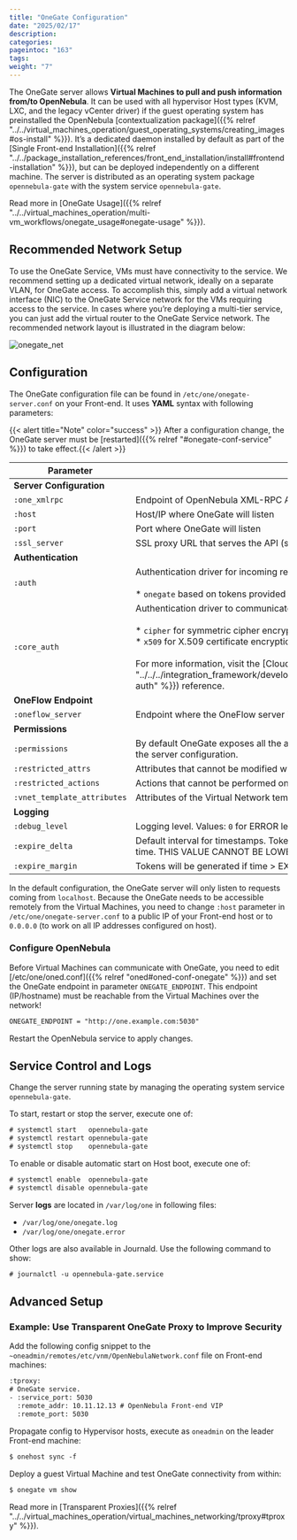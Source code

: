 ```yaml
---
title: "OneGate Configuration"
date: "2025/02/17"
description:
categories:
pageintoc: "163"
tags:
weight: "7"
---
```


<a id="onegate-conf"></a>

<!--# OneGate Configuration -->

The OneGate server allows **Virtual Machines to pull and push information from/to OpenNebula**. It can be used with all hypervisor Host types (KVM, LXC, and the legacy vCenter driver) if the guest operating system has preinstalled the OpenNebula [contextualization package]({{% relref "../../virtual_machines_operation/guest_operating_systems/creating_images#os-install" %}}). It’s a dedicated daemon installed by default as part of the [Single Front-end Installation]({{% relref "../../package_installation_references/front_end_installation/install#frontend-installation" %}}), but can be deployed independently on a different machine. The server is distributed as an operating system package `opennebula-gate` with the system service `opennebula-gate`.

Read more in [OneGate Usage]({{% relref "../../virtual_machines_operation/multi-vm_workflows/onegate_usage#onegate-usage" %}}).

## Recommended Network Setup

To use the OneGate Service, VMs must have connectivity to the service. We recommend setting up a dedicated virtual network, ideally on a separate VLAN, for OneGate access. To accomplish this, simply add a virtual network interface (NIC) to the OneGate Service network for the VMs requiring access to the service. In cases where you’re deploying a multi-tier service, you can just add the virtual router to the OneGate Service network. The recommended network layout is illustrated in the diagram below:

![onegate_net](/images/onegate_net.png)

## Configuration

The OneGate configuration file can be found in `/etc/one/onegate-server.conf` on your Front-end. It uses **YAML** syntax with following parameters:

{{< alert title="Note" color="success" >}}
After a configuration change, the OneGate server must be [restarted]({{% relref "#onegate-conf-service" %}}) to take effect.{{< /alert >}} 

| Parameter                   | Description                                                                                                                                                                                                                                                                                                                                                              |
|-----------------------------|--------------------------------------------------------------------------------------------------------------------------------------------------------------------------------------------------------------------------------------------------------------------------------------------------------------------------------------------------------------------------|
| **Server Configuration**    |                                                                                                                                                                                                                                                                                                                                                                          |
| `:one_xmlrpc`               | Endpoint of OpenNebula XML-RPC API                                                                                                                                                                                                                                                                                                                                       |
| `:host`                     | Host/IP where OneGate will listen                                                                                                                                                                                                                                                                                                                                        |
| `:port`                     | Port where OneGate will listen                                                                                                                                                                                                                                                                                                                                           |
| `:ssl_server`               | SSL proxy URL that serves the API (set if is being used)                                                                                                                                                                                                                                                                                                                 |
| **Authentication**          |                                                                                                                                                                                                                                                                                                                                                                          |
| `:auth`                     | Authentication driver for incoming requests.<br/><br/>* `onegate` based on tokens provided in VM context                                                                                                                                                                                                                                                                 |
| `:core_auth`                | Authentication driver to communicate with OpenNebula core<br/><br/>* `cipher` for symmetric cipher encryption of tokens<br/>* `x509` for X.509 certificate encryption of tokens<br/><br/>For more information, visit the [Cloud Server Authentication]({{% relref "../../../integration_framework/development_references/building_from_source_code/cloud_auth#cloud-auth" %}}) reference. |
| **OneFlow Endpoint**        |                                                                                                                                                                                                                                                                                                                                                                          |
| `:oneflow_server`           | Endpoint where the OneFlow server is listening                                                                                                                                                                                                                                                                                                                           |
| **Permissions**             |                                                                                                                                                                                                                                                                                                                                                                          |
| `:permissions`              | By default OneGate exposes all the available API calls. Each of the actions can be enabled/disabled in the server configuration.                                                                                                                                                                                                                                         |
| `:restricted_attrs`         | Attributes that cannot be modified when updating a VM template                                                                                                                                                                                                                                                                                                           |
| `:restricted_actions`       | Actions that cannot be performed on a VM                                                                                                                                                                                                                                                                                                                                 |
| `:vnet_template_attributes` | Attributes of the Virtual Network template that will be retrieved for Virtual Networks                                                                                                                                                                                                                                                                                   |
| **Logging**                 |                                                                                                                                                                                                                                                                                                                                                                          |
| `:debug_level`              | Logging level. Values: `0` for ERROR level, `1` for WARNING level, `2` for INFO level, `3` for DEBUG level                                                                                                                                                                                                                                                               |
| `:expire_delta`             | Default interval for timestamps. Tokens will be generated using the same timestamp for this interval of time. THIS VALUE CANNOT BE LOWER THAN EXPIRE_MARGIN.                                                                                                                                                                                                             |
| `:expire_margin`            | Tokens will be generated if time > EXPIRE_TIME - EXPIRE_MARGIN                                                                                                                                                                                                                                                                                                           |

In the default configuration, the OneGate server will only listen to requests coming from `localhost`. Because the OneGate needs to be accessible remotely from the Virtual Machines, you need to change `:host` parameter in `/etc/one/onegate-server.conf` to a public IP of your Front-end host or to `0.0.0.0` (to work on all IP addresses configured on host).

### Configure OpenNebula

Before Virtual Machines can communicate with OneGate, you need to edit [/etc/one/oned.conf]({{% relref "oned#oned-conf-onegate" %}}) and set the OneGate endpoint in parameter `ONEGATE_ENDPOINT`. This endpoint (IP/hostname) must be reachable from the Virtual Machines over the network!

```default
ONEGATE_ENDPOINT = "http://one.example.com:5030"
```

Restart the OpenNebula service to apply changes.

<a id="onegate-conf-service"></a>

## Service Control and Logs

Change the server running state by managing the operating system service `opennebula-gate`.

To start, restart or stop the server, execute one of:

```default
# systemctl start   opennebula-gate
# systemctl restart opennebula-gate
# systemctl stop    opennebula-gate
```

To enable or disable automatic start on Host boot, execute one of:

```default
# systemctl enable  opennebula-gate
# systemctl disable opennebula-gate
```

Server **logs** are located in `/var/log/one` in following files:

- `/var/log/one/onegate.log`
- `/var/log/one/onegate.error`

Other logs are also available in Journald. Use the following command to show:

```default
# journalctl -u opennebula-gate.service
```

## Advanced Setup

### Example: Use Transparent OneGate Proxy to Improve Security

Add the following config snippet to the `~oneadmin/remotes/etc/vnm/OpenNebulaNetwork.conf` file on Front-end machines:

```default
:tproxy:
# OneGate service.
- :service_port: 5030
  :remote_addr: 10.11.12.13 # OpenNebula Front-end VIP
  :remote_port: 5030
```

Propagate config to Hypervisor hosts, execute as `oneadmin` on the leader Front-end machine:

```default
$ onehost sync -f
```

Deploy a guest Virtual Machine and test OneGate connectivity from within:

```default
$ onegate vm show
```

Read more in [Transparent Proxies]({{% relref "../../virtual_machines_operation/virtual_machines_networking/tproxy#tproxy" %}}).

<!-- Example: Deployment Behind TLS Proxy
------------------------------------

This is an **example** of how to configure Nginx as a SSL/TLS proxy for OneGate on Ubuntu.

1. Update your package lists and install Nginx:

.. code::

    # apt-get update
    # apt-get -y install nginx

2. Get a trusted SSL/TLS certificate. For testing, we'll generate a self-signed certificate:

.. code::

    # cd /etc/one
    # openssl req -x509 -nodes -days 365 -newkey rsa:2048 -keyout /etc/one/cert.key -out /etc/one/cert.crt

3. Use the following content as an Nginx configuration. NOTE: Change the ``one.example.com`` variable for your own domain:

.. code::

    server {
      listen 80;
      return 301 https://$host$request_uri;
    }

    server {
      listen 443;
      server_name ONEGATE_ENDPOINT;

      ssl_certificate           /etc/one/cert.crt;
      ssl_certificate_key       /etc/one/cert.key;

      ssl on;
      ssl_session_cache  builtin:1000  shared:SSL:10m;
      ssl_protocols  TLSv1 TLSv1.1 TLSv1.2;
      ssl_ciphers HIGH:!aNULL:!eNULL:!EXPORT:!CAMELLIA:!DES:!MD5:!PSK:!RC4;
      ssl_prefer_server_ciphers on;

      access_log            /var/log/nginx/onegate.access.log;

      location / {

        proxy_set_header        Host $host;
        proxy_set_header        X-Real-IP $remote_addr;
        proxy_set_header        X-Forwarded-For $proxy_add_x_forwarded_for;
        proxy_set_header        X-Forwarded-Proto $scheme;

        # Fix the “It appears that your reverse proxy set up is broken" error.
        proxy_pass          http://localhost:5030;
        proxy_read_timeout  90;

        proxy_redirect      http://localhost:5030 https://ONEGATE_ENDPOINT;
      }
    }

4. Configure OpenNebula (``/etc/one/oned.conf``) with OneGate endpoint, e.g.:

.. code::

    ONEGATE_ENDPOINT = "https://one.example.com"

5. Configure OneGate (``/etc/one/onegate-server.conf``) with new secure OneGate endpoint in ``:ssl_server``, e.g.:

.. code::

    :ssl_server: https://one.example.com

6. Restart all services:

.. code::

    # systemctl restart nginx
    # systemctl restart opennebula
    # systemctl restart opennebula-gate -->
